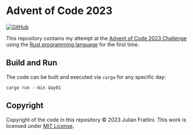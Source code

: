 # Advent of Code 2023

[![GitHub](https://img.shields.io/github/license/JulianFrattini/aoc-23)](./LICENSE)

This repository contains my attempt at the [Advent of Code 2023 Challenge](https://adventofcode.com/) using the [Rust programming language](https://www.rust-lang.org/) for the first time.

## Build and Run

The code can be built and executed via `cargo` for any specific day:

```
cargo run --bin day01
```

## Copyright

Copyright of the code in this repository © 2023 Julian Frattini. This work is licensed under [MIT License](./LICENSE).
